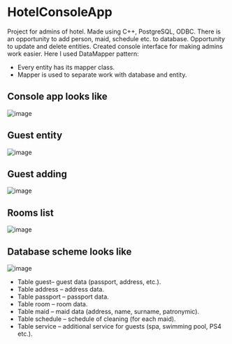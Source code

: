 # HotelConsoleApp
Project for admins of hotel. Made using C++, PostgreSQL, ODBC. There is an opportunity to add person, maid, schedule etc. to database. Opportunity to update and delete entities. Created console interface 
for making admins work easier. 
Here I used DataMapper pattern: 
- Every entity has its mapper class.
- Mapper is used to separate work with database and entity.

## Console app looks like
![image](https://github.com/Ki-Really/HotelConsoleApp/assets/133647432/a392238e-e260-4c8c-9d15-932979527c4e)

## Guest entity
![image](https://github.com/Ki-Really/HotelConsoleApp/assets/133647432/8deff822-5738-410a-b454-8b9693765b34)

## Guest adding 
![image](https://github.com/Ki-Really/HotelConsoleApp/assets/133647432/f7c40ef3-4cec-43e6-8cab-efffb20bd1ee)

## Rooms list
![image](https://github.com/Ki-Really/HotelConsoleApp/assets/133647432/4d076472-763a-4ffc-b5a0-ca7cbd3cc3eb)

## Database scheme looks like
![image](https://github.com/Ki-Really/HotelConsoleApp/assets/133647432/8bac5099-0294-4726-b562-974d4ce1c9ca)


- Table guest– guest data (passport, address, etc.). 
- Table address – address data.
- Table passport – passport data.
- Table room – room data.
- Table maid – maid data (address, name, surname, patronymic).
- Table schedule – schedule of cleaning (for each maid).
- Table service – additional service for guests (spa, swimming pool, PS4 etc.).
